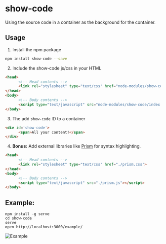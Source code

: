 # show-code
Using the source code in a container as the background for the container.

## Usage

1. Install the npm package

  ```bash
  npm install show-code --save
  ```

2. Include the show-code js/css in your HTML

  ```html
  <head>
        <!-- Head contents -->
        <link rel="stylesheet" type="text/css" href="node-modules/show-code/stylesheet.css">
  </head>
  <body>
        <!-- Body contents -->
        <script type="text/javascript" src="node-modules/show-code/index.js"></script>
  </body>
  ```

3. The add `show-code` ID to a container
 
  ```html
  <div id='show-code'>
        <span>All your content!</span>
  </div>
  ```

4. **Bonus:** Add external libraries like [Prism](http://prismjs.com/index.html) for syntax highlighting.
  ```html
  <head>
        <!-- Head contents -->
        <link rel="stylesheet" type="text/css" href="./prism.css">
  </head>
  <body>
        <!-- Body contents -->
        <script type="text/javascript" src="./prism.js"></script>
  </body>
  ```

## Example:
```
npm install -g serve
cd show-code
serve
open http://localhost:3000/example/
```

![Example](https://raw.githubusercontent.com/haroldtreen/show-code/master/example/example.png)
